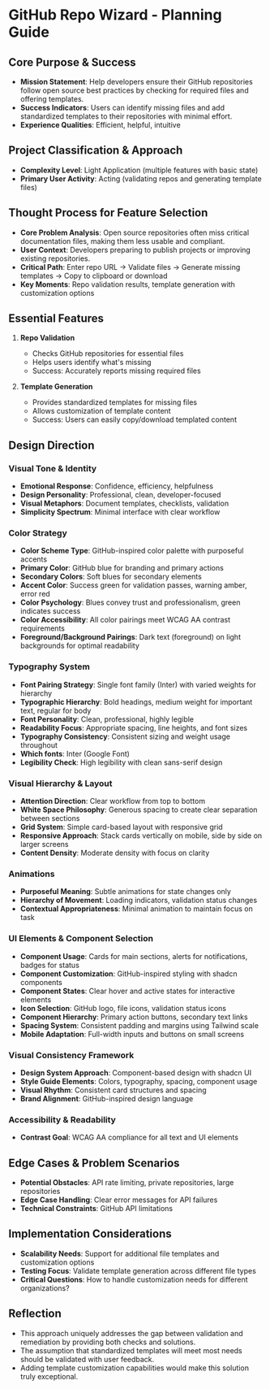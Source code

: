 # GitHub Repo Wizard - Planning Guide

## Core Purpose & Success
- **Mission Statement**: Help developers ensure their GitHub repositories follow open source best practices by checking for required files and offering templates.
- **Success Indicators**: Users can identify missing files and add standardized templates to their repositories with minimal effort.
- **Experience Qualities**: Efficient, helpful, intuitive

## Project Classification & Approach
- **Complexity Level**: Light Application (multiple features with basic state)
- **Primary User Activity**: Acting (validating repos and generating template files)

## Thought Process for Feature Selection
- **Core Problem Analysis**: Open source repositories often miss critical documentation files, making them less usable and compliant.
- **User Context**: Developers preparing to publish projects or improving existing repositories.
- **Critical Path**: Enter repo URL → Validate files → Generate missing templates → Copy to clipboard or download
- **Key Moments**: Repo validation results, template generation with customization options

## Essential Features
1. **Repo Validation**
   - Checks GitHub repositories for essential files
   - Helps users identify what's missing
   - Success: Accurately reports missing required files

2. **Template Generation**
   - Provides standardized templates for missing files
   - Allows customization of template content
   - Success: Users can easily copy/download templated content

## Design Direction

### Visual Tone & Identity
- **Emotional Response**: Confidence, efficiency, helpfulness
- **Design Personality**: Professional, clean, developer-focused
- **Visual Metaphors**: Document templates, checklists, validation
- **Simplicity Spectrum**: Minimal interface with clear workflow

### Color Strategy
- **Color Scheme Type**: GitHub-inspired color palette with purposeful accents
- **Primary Color**: GitHub blue for branding and primary actions
- **Secondary Colors**: Soft blues for secondary elements
- **Accent Color**: Success green for validation passes, warning amber, error red
- **Color Psychology**: Blues convey trust and professionalism, green indicates success
- **Color Accessibility**: All color pairings meet WCAG AA contrast requirements
- **Foreground/Background Pairings**: Dark text (foreground) on light backgrounds for optimal readability

### Typography System
- **Font Pairing Strategy**: Single font family (Inter) with varied weights for hierarchy
- **Typographic Hierarchy**: Bold headings, medium weight for important text, regular for body
- **Font Personality**: Clean, professional, highly legible
- **Readability Focus**: Appropriate spacing, line heights, and font sizes
- **Typography Consistency**: Consistent sizing and weight usage throughout
- **Which fonts**: Inter (Google Font)
- **Legibility Check**: High legibility with clean sans-serif design

### Visual Hierarchy & Layout
- **Attention Direction**: Clear workflow from top to bottom
- **White Space Philosophy**: Generous spacing to create clear separation between sections
- **Grid System**: Simple card-based layout with responsive grid
- **Responsive Approach**: Stack cards vertically on mobile, side by side on larger screens
- **Content Density**: Moderate density with focus on clarity

### Animations
- **Purposeful Meaning**: Subtle animations for state changes only
- **Hierarchy of Movement**: Loading indicators, validation status changes
- **Contextual Appropriateness**: Minimal animation to maintain focus on task

### UI Elements & Component Selection
- **Component Usage**: Cards for main sections, alerts for notifications, badges for status
- **Component Customization**: GitHub-inspired styling with shadcn components
- **Component States**: Clear hover and active states for interactive elements
- **Icon Selection**: GitHub logo, file icons, validation status icons
- **Component Hierarchy**: Primary action buttons, secondary text links
- **Spacing System**: Consistent padding and margins using Tailwind scale
- **Mobile Adaptation**: Full-width inputs and buttons on small screens

### Visual Consistency Framework
- **Design System Approach**: Component-based design with shadcn UI
- **Style Guide Elements**: Colors, typography, spacing, component usage
- **Visual Rhythm**: Consistent card structures and spacing
- **Brand Alignment**: GitHub-inspired design language

### Accessibility & Readability
- **Contrast Goal**: WCAG AA compliance for all text and UI elements

## Edge Cases & Problem Scenarios
- **Potential Obstacles**: API rate limiting, private repositories, large repositories
- **Edge Case Handling**: Clear error messages for API failures
- **Technical Constraints**: GitHub API limitations

## Implementation Considerations
- **Scalability Needs**: Support for additional file templates and customization options
- **Testing Focus**: Validate template generation across different file types
- **Critical Questions**: How to handle customization needs for different organizations?

## Reflection
- This approach uniquely addresses the gap between validation and remediation by providing both checks and solutions.
- The assumption that standardized templates will meet most needs should be validated with user feedback.
- Adding template customization capabilities would make this solution truly exceptional.